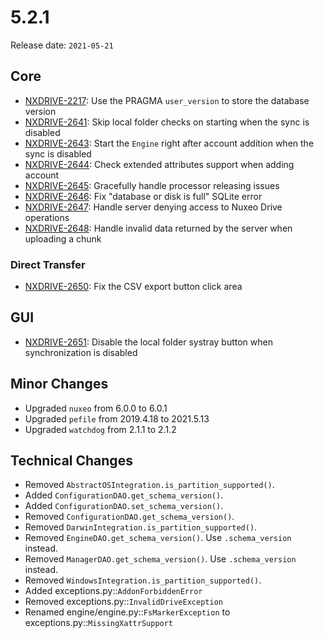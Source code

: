 # 5.2.1

Release date: `2021-05-21`

## Core

- [NXDRIVE-2217](https://hyland.atlassian.net/browse/NXDRIVE-2217): Use the PRAGMA `user_version` to store the database version
- [NXDRIVE-2641](https://hyland.atlassian.net/browse/NXDRIVE-2641): Skip local folder checks on starting when the sync is disabled
- [NXDRIVE-2643](https://hyland.atlassian.net/browse/NXDRIVE-2643): Start the `Engine` right after account addition when the sync is disabled
- [NXDRIVE-2644](https://hyland.atlassian.net/browse/NXDRIVE-2644): Check extended attributes support when adding account
- [NXDRIVE-2645](https://hyland.atlassian.net/browse/NXDRIVE-2645): Gracefully handle processor releasing issues
- [NXDRIVE-2646](https://hyland.atlassian.net/browse/NXDRIVE-2646): Fix "database or disk is full" SQLite error
- [NXDRIVE-2647](https://hyland.atlassian.net/browse/NXDRIVE-2647): Handle server denying access to Nuxeo Drive operations
- [NXDRIVE-2648](https://hyland.atlassian.net/browse/NXDRIVE-2648): Handle invalid data returned by the server when uploading a chunk

### Direct Transfer

- [NXDRIVE-2650](https://hyland.atlassian.net/browse/NXDRIVE-2650): Fix the CSV export button click area

## GUI

- [NXDRIVE-2651](https://hyland.atlassian.net/browse/NXDRIVE-2651): Disable the local folder systray button when synchronization is disabled

## Minor Changes

- Upgraded `nuxeo` from 6.0.0 to 6.0.1
- Upgraded `pefile` from 2019.4.18 to 2021.5.13
- Upgraded `watchdog` from 2.1.1 to 2.1.2

## Technical Changes

- Removed `AbstractOSIntegration.is_partition_supported()`.
- Added `ConfigurationDAO.get_schema_version()`.
- Added `ConfigurationDAO.set_schema_version()`.
- Removed `ConfigurationDAO.get_schema_version()`.
- Removed `DarwinIntegration.is_partition_supported()`.
- Removed `EngineDAO.get_schema_version()`. Use `.schema_version` instead.
- Removed `ManagerDAO.get_schema_version()`. Use `.schema_version` instead.
- Removed `WindowsIntegration.is_partition_supported()`.
- Added exceptions.py::`AddonForbiddenError`
- Removed exceptions.py::`InvalidDriveException`
- Renamed engine/engine.py::`FsMarkerException` to exceptions.py::`MissingXattrSupport`
